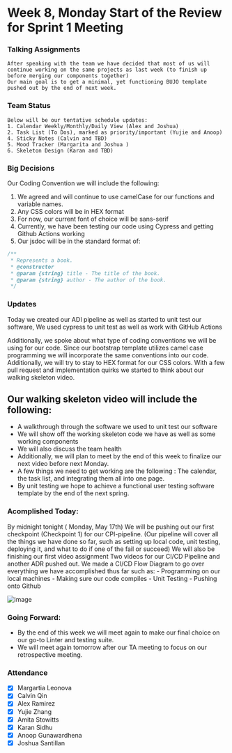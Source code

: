 # Week 8, Monday Start of the Review for Sprint 1 Meeting

### Talking Assignments
    After speaking with the team we have decided that most of us will continue working on the same projects as last week (to finish up before merging our components together)
    Our main goal is to get a minimal, yet functioning BUJO template pushed out by the end of next week.
    
### Team Status 
    Below will be our tentative schedule updates:
    1. Calendar Weekly/Monthly/Daily View (Alex and Joshua)
    2. Task List (To Dos), marked as priority/important (Yujie and Anoop)
    4. Sticky Notes (Calvin and TBD)
    5. Mood Tracker (Margarita and Joshua )
    6. Skeleton Design (Karan and TBD)
    
### Big Decisions
Our Coding Convention we will include the following:
1. We agreed and will continue to use camelCase for our functions and variable names.
2. Any CSS colors will be in HEX format
3. For now, our current font of choice will be sans-serif
4. Currently, we have been testing our code using Cypress and getting Github Actions working
5. Our jsdoc will be in the standard format of:
```Javascript
/**
 * Represents a book.
 * @constructor
 * @param {string} title - The title of the book.
 * @param {string} author - The author of the book.
 */
 ```

### Updates
Today we created our ADI pipeline as well as started to unit test our software, We used cypress to unit test as well as work with GitHub Actions

Additionally, we spoke about what type of coding conventions we will be using for our code. Since our bootstrap template utilizes camel case programming we will incorporate the same conventions into our code. Additionally, we will try to stay to HEX format for our CSS colors.
With a few pull request and implementation quirks we started to think about our walking skeleton video.

## Our walking skeleton video will include the following:
 - A walkthrough through the software we used to unit test our software
 - We will show off the working skeleton code we have as well as some working components
 - We will also discuss the team health
 - Additionally, we will plan to meet by the end of this week to finalize our next video before next Monday.
 - A few things we need to get working are the following : The calendar, the task list, and integrating them all into one page.
 - By unit testing we hope to achieve a functional user testing software template by the end of the next spring.

### Acomplished Today:
By midnight tonight ( Monday, May 17th)
We will be pushing out our first checkpoint (Checkpoint 1) for our CPI-pipeline. (Our pipeline will cover all the things we have done so far, such as setting up local code, unit testing, deploying it, and what to do if one of the fail or succeed)
We will also be finishing our first video assignment
Two videos for our CI/CD Pipeline and another ADR pushed out.
We made a CI/CD Flow Diagram to go over everything we have accomplished thus far such as:
    - Programming on our local machines
    - Making sure our code compiles
    - Unit Testing
    - Pushing onto Github

![image](https://user-images.githubusercontent.com/37349382/118585866-95978780-b74e-11eb-9d8c-9565326244b8.png)
### Going Forward:
- By the end of this week we will meet again to make our final choice on our go-to Linter and testing suite.
- We will meet again tomorrow after our TA meeting to focus on our retrospective meeting.

### Attendance ###
- [x] Margartia Leonova
- [x] Calvin Qin
- [x] Alex Ramirez
- [x] Yujie Zhang
- [x] Amita Stowitts
- [x] Karan Sidhu
- [x] Anoop Gunawardhena
- [x] Joshua Santillan
